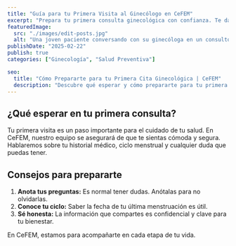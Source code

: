 ```yaml
---
title: "Guía para tu Primera Visita al Ginecólogo en CeFEM"
excerpt: "Prepara tu primera consulta ginecológica con confianza. Te damos los mejores consejos para una experiencia cómoda y productiva en CeFEM."
featuredImage:
  src: "./images/edit-posts.jpg"
  alt: "Una joven paciente conversando con su ginecóloga en un consultorio de CeFEM."
publishDate: "2025-02-22"
publish: true
categories: ["Ginecología", "Salud Preventiva"]

seo:
  title: "Cómo Prepararte para tu Primera Cita Ginecológica | CeFEM"
  description: "Descubre qué esperar y cómo prepararte para tu primera visita al ginecólogo. Consejos de expertos de la clínica CeFEM para cuidar tu salud."
---
```


## ¿Qué esperar en tu primera consulta?

Tu primera visita es un paso importante para el cuidado de tu salud. En CeFEM, nuestro equipo se asegurará de que te sientas cómoda y segura. Hablaremos sobre tu historial médico, ciclo menstrual y cualquier duda que puedas tener.

## Consejos para prepararte

1.  **Anota tus preguntas:** Es normal tener dudas. Anótalas para no olvidarlas.
2.  **Conoce tu ciclo:** Saber la fecha de tu última menstruación es útil.
3.  **Sé honesta:** La información que compartes es confidencial y clave para tu bienestar.

En CeFEM, estamos para acompañarte en cada etapa de tu vida.